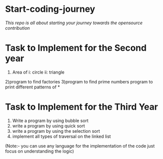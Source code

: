 # Start-coding-journey
*This repo is all about  starting  your journey towards the opensource contribution*

# Task to Implement for the Second year
1) Area of 
    i: circle
   ii: triangle
   
2)program to find  factories
3)program to find prime numbers
   program to print different patterns of *

# Task to Implement for the Third Year 
1)  Write a program  by using bubble sort
2)  write a program by using quick sort
3)  write a program by  using the selection sort
4)  implement all types   of traversal on the linked list


(Note:- you can use any language for the implementation of the code just focus on understanding the logic)
